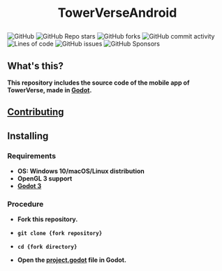# <p align="center">**TowerVerseAndroid**</p>
![GitHub](https://img.shields.io/github/license/TowerVerse/towerverseandroid) ![GitHub Repo stars](https://img.shields.io/github/stars/TowerVerse/towerverseandroid?style=social) ![GitHub forks](https://img.shields.io/github/forks/TowerVerse/towerverseandroid?style=social) ![GitHub commit activity](https://img.shields.io/github/commit-activity/m/TowerVerse/towerverseandroid) ![Lines of code](https://img.shields.io/tokei/lines/github/TowerVerse/towerverseandroid)
![GitHub issues](https://img.shields.io/github/issues/TowerVerse/towerverseandroid) ![GitHub Sponsors](https://img.shields.io/github/sponsors/TowerVerse)

## What's this?

**This repository includes the source code of the mobile app of TowerVerse, made in [Godot](https://godotengine.org).**

## [Contributing](https://github.com/TowerVerse/towerverseandroid/blob/master/CONTRIBUTING.md)

## Installing

### Requirements

- **OS: Windows 10/macOS/Linux distribution**
- **OpenGL 3 support**
- **[Godot 3](https://godotengine.org/download)**

### Procedure

- **Fork this repository.**

- **```git clone {fork repository}```**

- **```cd {fork directory}```**

- **Open the [project.godot](https://github.com/TowerVerse/towerverseandroid/blob/master/project.godot) file in Godot.**

